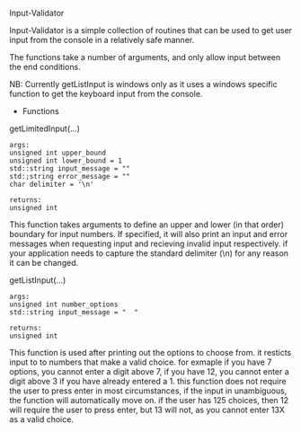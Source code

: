 Input-Validator

Input-Validator is a simple collection of routines that can be used to get user input from the console in a relatively safe manner.

The functions take a number of arguments, and only allow input between the end conditions.

NB: Currently getListInput is windows only as it uses a windows specific function to get the keyboard input from the console.

* Functions

getLimitedInput(...)

    args:
    unsigned int upper_bound
    unsigned int lower_bound = 1
    std::string input_message = ""
    std:;string error_message = ""
    char delimiter = '\n'

    returns:
    unsigned int

This function takes arguments to define an upper and lower (in that order) boundary for input numbers.
If specified, it will also print an input and error messages when requesting input and recieving invalid input respectively.
if your application needs to capture the standard delimiter (\n) for any reason it can be changed.

getListInput(...)

    args:
    unsigned int number_options
    std::string input_message = "  "
    
    returns:
    unsigned int

This function is used after printing out the options to choose from.
it resticts input to to numbers that make a valid choice. for exmaple if you have 7 options, you cannot enter a digit above 7, if you have 12, you cannot enter a digit above 3 if you have already entered a 1. this function does not require the user to press enter in most circumstances, if the input in unambiguous, the function will automatically move on. if the user has 125 choices, then 12 will require the user to press enter, but 13 will not, as you cannot enter 13X as a valid choice.
